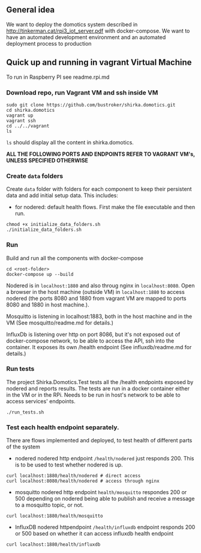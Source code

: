## General idea
We want to deploy the domotics system described in http://tinkerman.cat/rpi3_iot_server.pdf with docker-compose.
We want to have an automated development environment and an automated deployment process to production

## Quick up and running in vagrant Virtual Machine 
To run in Raspberry PI see readme.rpi.md

### Download repo, run Vagrant VM and ssh inside VM
```
sudo git clone https://github.com/bustroker/shirka.domotics.git
cd shirka.domotics
vagrant up
vagrant ssh
cd ../../vagrant
ls
```
`ls` should display all the content in shirka.domotics. 

**ALL THE FOLLOWING PORTS AND ENDPOINTS REFER TO VAGRANT VM's, UNLESS SPECIFIED OTHERWISE**

### Create `data` folders
Create `data` folder with folders for each component to keep their persistent data and add initial setup data. This includes:
- for nodered: default health flows.
First make the file executable and then run.
```console
chmod +x initialize_data_folders.sh
./initialize_data_folders.sh
```

### Run
Build and run all the components with docker-compose
```
cd <root-folder>
docker-compose up --build
```

Nodered is in `localhost:1880` and also throug nginx in `localhost:8080`. Open a browser in the host machine (outside VM) in `localhost:1880` to access nodered (the ports 8080 and 1880 from vagrant VM are mapped to ports 8080 and 1880 in host machine.).

Mosquitto is listening in localhost:1883, both in the host machine and in the VM (See mosquitto/readme.md for details.)

InfluxDb is listening over http on port 8086, but it's not exposed out of docker-compose network, to be able to access the API, ssh into the container. It exposes its own /health endpoint (See influxdb/readme.md for details.)

### Run tests
The project Shirka.Domotics.Test tests all the /health endpoints exposed by nodered and reports results.
The tests are run in a docker container either in the VM or in the RPi. Needs to be run in host's network to be able to access services' endpoints.
```console 
./run_tests.sh
```

### Test each health endpoint separately.
There are flows implemented and deployed, to test health of different parts of the system
- nodered
nodered http endpoint `/health/nodered` just responds 200. This is to be used to test whether nodered is up.
```console
curl localhost:1880/health/nodered # direct access
curl localhost:8080/health/nodered # access through nginx
```

- mosquitto
nodered http endpoint `health/mosquitto` respondes 200 or 500 depending on nodered being able to publish and receive a message to a mosquitto topic, or not.
```console
curl localhost:1880/health/mosquitto
```

- InfluxDB
nodered httpendpoint `/health/influxdb` endpoint responds 200 or 500 based on whether it can access influxdb health endpoint
```
curl localhost:1880/health/influxdb
```

